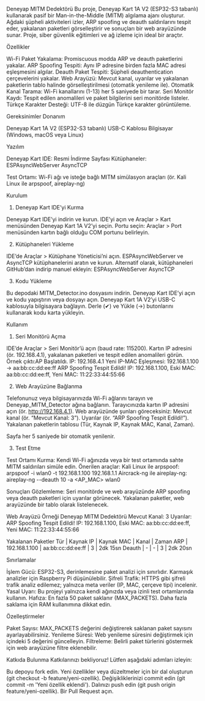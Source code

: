 Deneyap MITM Dedektörü
Bu proje, Deneyap Kart 1A V2 (ESP32-S3 tabanlı) kullanarak pasif bir Man-in-the-Middle (MITM) algılama ajanı oluşturur. Ağdaki şüpheli aktiviteleri izler, ARP spoofing ve deauth saldırılarını tespit eder, yakalanan paketleri görselleştirir ve sonuçları bir web arayüzünde sunar. Proje, siber güvenlik eğitimleri ve ağ izleme için ideal bir araçtır.

Özellikler

Wi-Fi Paket Yakalama: Promiscuous modda ARP ve deauth paketlerini yakalar.
ARP Spoofing Tespiti: Aynı IP adresine birden fazla MAC adresi eşleşmesini algılar.
Deauth Paket Tespiti: Şüpheli deauthentication çerçevelerini yakalar.
Web Arayüzü: Mevcut kanal, uyarılar ve yakalanan paketlerin tablo halinde görselleştirilmesi (otomatik yenileme ile).
Otomatik Kanal Tarama: Wi-Fi kanallarını (1-13) her 5 saniyede bir tarar.
Seri Monitör Kaydı: Tespit edilen anomalileri ve paket bilgilerini seri monitörde listeler.
Türkçe Karakter Desteği: UTF-8 ile düzgün Türkçe karakter görüntüleme.

Gereksinimler
Donanım

Deneyap Kart 1A V2 (ESP32-S3 tabanlı)
USB-C Kablosu
Bilgisayar (Windows, macOS veya Linux)

Yazılım

Deneyap Kart IDE: Resmi İndirme Sayfası
Kütüphaneler:
ESPAsyncWebServer
AsyncTCP


Test Ortamı: Wi-Fi ağı ve isteğe bağlı MITM simülasyon araçları (ör. Kali Linux ile arpspoof, aireplay-ng)

Kurulum
1. Deneyap Kart IDE’yi Kurma

Deneyap Kart IDE’yi indirin ve kurun.
IDE’yi açın ve Araçlar > Kart menüsünden Deneyap Kart 1A V2’yi seçin.
Portu seçin: Araçlar > Port menüsünden kartın bağlı olduğu COM portunu belirleyin.

2. Kütüphaneleri Yükleme

IDE’de Araçlar > Kütüphane Yöneticisi’ni açın.
ESPAsyncWebServer ve AsyncTCP kütüphanelerini aratın ve kurun.
Alternatif olarak, kütüphaneleri GitHub’dan indirip manuel ekleyin:
ESPAsyncWebServer
AsyncTCP



3. Kodu Yükleme

Bu depodaki MITM_Detector.ino dosyasını indirin.
Deneyap Kart IDE’yi açın ve kodu yapıştırın veya dosyayı açın.
Deneyap Kart 1A V2’yi USB-C kablosuyla bilgisayara bağlayın.
Derle (✔) ve Yükle (→) butonlarını kullanarak kodu karta yükleyin.

Kullanım
1. Seri Monitörü Açma

IDE’de Araçlar > Seri Monitör’ü açın (baud rate: 115200).
Kartın IP adresini (ör. 192.168.4.1), yakalanan paketleri ve tespit edilen anomalileri görün.
Örnek çıktı:AP Başlatıldı. IP: 192.168.4.1
Yeni IP-MAC Eşleşmesi: 192.168.1.100 -> aa:bb:cc:dd:ee:ff
ARP Spoofing Tespit Edildi! IP: 192.168.1.100, Eski MAC: aa:bb:cc:dd:ee:ff, Yeni MAC: 11:22:33:44:55:66



2. Web Arayüzüne Bağlanma

Telefonunuz veya bilgisayarınızda Wi-Fi ağlarını tarayın ve Deneyap_MITM_Detector ağına bağlanın.
Tarayıcınızda kartın IP adresini açın (ör. http://192.168.4.1).
Web arayüzünde şunları göreceksiniz:
Mevcut kanal (ör. “Mevcut Kanal: 3”).
Uyarılar (ör. “ARP Spoofing Tespit Edildi!”).
Yakalanan paketlerin tablosu (Tür, Kaynak IP, Kaynak MAC, Kanal, Zaman).


Sayfa her 5 saniyede bir otomatik yenilenir.

3. Test Etme

Test Ortamı Kurma:
Kendi Wi-Fi ağınızda veya bir test ortamında sahte MITM saldırıları simüle edin.
Önerilen araçlar:
Kali Linux ile arpspoof: arpspoof -i wlan0 -t 192.168.1.100 192.168.1.1
Aircrack-ng ile aireplay-ng: aireplay-ng --deauth 10 -a <AP_MAC> wlan0




Sonuçları Gözlemleme:
Seri monitörde ve web arayüzünde ARP spoofing veya deauth paketleri için uyarılar görünecek.
Yakalanan paketler, web arayüzünde bir tablo olarak listelenecek.



Web Arayüzü Örneği
Deneyap MITM Dedektörü
Mevcut Kanal: 3
Uyarılar:
ARP Spoofing Tespit Edildi! IP: 192.168.1.100, Eski MAC: aa:bb:cc:dd:ee:ff, Yeni MAC: 11:22:33:44:55:66

Yakalanan Paketler
Tür     | Kaynak IP        | Kaynak MAC           | Kanal | Zaman
ARP     | 192.168.1.100    | aa:bb:cc:dd:ee:ff   | 3     | 2dk 15sn
Deauth  | -                | -                   | 3     | 2dk 20sn

Sınırlamalar

İşlem Gücü: ESP32-S3, derinlemesine paket analizi için sınırlıdır. Karmaşık analizler için Raspberry Pi düşünülebilir.
Şifreli Trafik: HTTPS gibi şifreli trafik analiz edilemez; yalnızca meta veriler (IP, MAC, çerçeve tipi) incelenir.
Yasal Uyarı: Bu projeyi yalnızca kendi ağınızda veya izinli test ortamlarında kullanın.
Hafıza: En fazla 50 paket saklanır (MAX_PACKETS). Daha fazla saklama için RAM kullanımına dikkat edin.

Özelleştirmeler

Paket Sayısı: MAX_PACKETS değerini değiştirerek saklanan paket sayısını ayarlayabilirsiniz.
Yenileme Süresi: Web yenileme süresini değiştirmek için <meta http-equiv='refresh' content='5'> içindeki 5 değerini güncelleyin.
Filtreleme: Belirli paket türlerini göstermek için web arayüzüne filtre eklenebilir.

Katkıda Bulunma
Katkılarınızı bekliyoruz! Lütfen aşağıdaki adımları izleyin:

Bu depoyu fork edin.
Yeni özellikler veya düzeltmeler için bir dal oluşturun (git checkout -b feature/yeni-ozellik).
Değişikliklerinizi commit edin (git commit -m 'Yeni özellik eklendi').
Dalınızı push edin (git push origin feature/yeni-ozellik).
Bir Pull Request açın.


